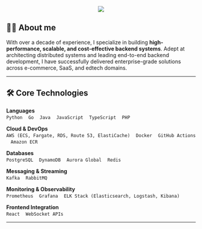 <p align="center">
  <img src="https://capsule-render.vercel.app/api?type=waving&color=eb5c2d&height=150&section=header&text=Hi%20there,%20I'm%20a%20Backend%20Engineer!&fontColor=ffffff&fontSize=30&animation=fadeIn" />
</p>

## 👨‍💻 About me

With over a decade of experience, I specialize in building **high-performance, scalable, and cost-effective backend systems**. Adept at architecting distributed systems and leading end-to-end backend development, I have successfully delivered enterprise-grade solutions across e-commerce, SaaS, and edtech domains.

---

## 🛠️ Core Technologies

**Languages**  
`Python` &nbsp;&nbsp; `Go` &nbsp;&nbsp; `Java` &nbsp;&nbsp; `JavaScript` &nbsp;&nbsp; `TypeScript` &nbsp;&nbsp; `PHP`

**Cloud & DevOps**  
`AWS (ECS, Fargate, RDS, Route 53, ElastiCache)` &nbsp;&nbsp; `Docker` &nbsp;&nbsp; `GitHub Actions` &nbsp;&nbsp; `Amazon ECR`

**Databases**  
`PostgreSQL` &nbsp;&nbsp; `DynamoDB` &nbsp;&nbsp; `Aurora Global` &nbsp;&nbsp; `Redis`

**Messaging & Streaming**  
`Kafka` &nbsp;&nbsp; `RabbitMQ`

**Monitoring & Observability**  
`Prometheus` &nbsp;&nbsp; `Grafana` &nbsp;&nbsp; `ELK Stack (Elasticsearch, Logstash, Kibana)`

**Frontend Integration**  
`React` &nbsp;&nbsp; `WebSocket APIs`

---
